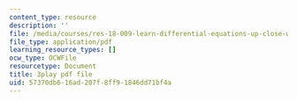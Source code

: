 ```yaml
---
content_type: resource
description: ''
file: /media/courses/res-18-009-learn-differential-equations-up-close-with-gilbert-strang-and-cleve-moler-fall-2015/57370db616ad207f8ff91846dd71bf4a_NmntYoB1uJg.pdf
file_type: application/pdf
learning_resource_types: []
ocw_type: OCWFile
resourcetype: Document
title: 3play pdf file
uid: 57370db6-16ad-207f-8ff9-1846dd71bf4a
---
```

